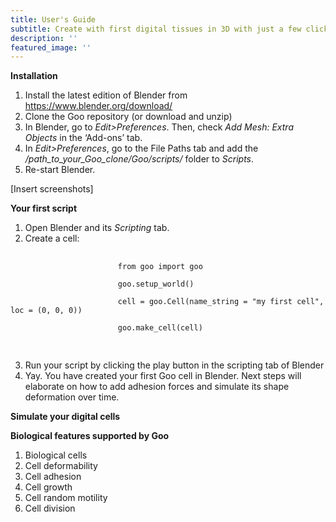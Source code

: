 ```yaml
---
title: User's Guide
subtitle: Create with first digital tissues in 3D with just a few clicks.
description: ''
featured_image: ''
---
```


<b>Installation</b>

1. Install the latest edition of Blender from <a href="https://www.blender.org/download/">https://www.blender.org/download/</a>
2. Clone the Goo repository (or download and unzip)
3. In Blender, go to <i>Edit>Preferences</i>. Then, check <i>Add Mesh: Extra Objects</i> in the ‘Add-ons’ tab. 
4. In <i>Edit>Preferences</i>, go to the File Paths tab and add the <i>/path_to_your_Goo_clone/Goo/scripts/</i> folder to <i>Scripts</i>. 
5. Re-start Blender. 

[Insert screenshots]


<b>Your first script</b>

1. Open Blender and its <i>Scripting</i> tab. 
2. Create a cell: <br>
<pre> <code>             
                        from goo import goo <br>
                        goo.setup_world() <br>
                        cell = goo.Cell(name_string = &#x22;my first cell&#x22;, loc = (0, 0, 0)) <br>
                        goo.make_cell(cell) <br>
</code> </pre>

3. Run your script by clicking the play button in the scripting tab of Blender
4. Yay. You have created your first Goo cell in Blender. Next steps will elaborate on how to add adhesion forces and simulate its shape deformation over time. 

<b>Simulate your digital cells</b>


<b>Biological features supported by Goo</b>

1. Biological cells
2. Cell deformability
3. Cell adhesion
4. Cell growth 
5. Cell random motility
6. Cell division

